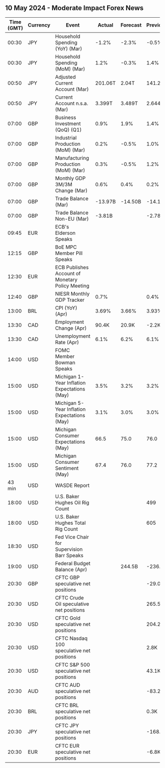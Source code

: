 ## 10 May 2024 - Moderate Impact Forex News

| Time (GMT) | Currency | Event | Actual | Forecast | Previous |
|------|----------|-------|--------|----------|----------|
| 00:30 | JPY | Household Spending (YoY) (Mar) | -1.2% | -2.3% | -0.5% |
| 00:30 | JPY | Household Spending (MoM) (Mar) | 1.2% | -0.3% | 1.4% |
| 00:50 | JPY | Adjusted Current Account (Mar) | 201.06T | 2.04T | 141.21T |
| 00:50 | JPY | Current Account n.s.a. (Mar) | 3.399T | 3.489T | 2.644T |
| 07:00 | GBP | Business Investment (QoQ) (Q1) | 0.9% | 1.9% | 1.4% |
| 07:00 | GBP | Industrial Production (MoM) (Mar) | 0.2% | -0.5% | 1.0% |
| 07:00 | GBP | Manufacturing Production (MoM) (Mar) | 0.3% | -0.5% | 1.2% |
| 07:00 | GBP | Monthly GDP 3M/3M Change (Mar) | 0.6% | 0.4% | 0.2% |
| 07:00 | GBP | Trade Balance (Mar) | -13.97B | -14.50B | -14.13B |
| 07:00 | GBP | Trade Balance Non-EU (Mar) | -3.81B |  | -2.78B |
| 09:45 | EUR | ECB's Elderson Speaks |  |  |  |
| 12:15 | GBP | BoE MPC Member Pill Speaks |  |  |  |
| 12:30 | EUR | ECB Publishes Account of Monetary Policy Meeting |  |  |  |
| 12:40 | GBP | NIESR Monthly GDP Tracker | 0.7% |  | 0.4% |
| 13:00 | BRL | CPI (YoY) (Apr) | 3.69% | 3.66% | 3.93% |
| 13:30 | CAD | Employment Change (Apr) | 90.4K | 20.9K | -2.2K |
| 13:30 | CAD | Unemployment Rate (Apr) | 6.1% | 6.2% | 6.1% |
| 14:00 | USD | FOMC Member Bowman Speaks |  |  |  |
| 15:00 | USD | Michigan 1-Year Inflation Expectations (May) | 3.5% | 3.2% | 3.2% |
| 15:00 | USD | Michigan 5-Year Inflation Expectations (May) | 3.1% | 3.0% | 3.0% |
| 15:00 | USD | Michigan Consumer Expectations (May) | 66.5 | 75.0 | 76.0 |
| 15:00 | USD | Michigan Consumer Sentiment (May) | 67.4 | 76.0 | 77.2 |
| 43 min | USD | WASDE Report |  |  |  |
| 18:00 | USD | U.S. Baker Hughes Oil Rig Count |  |  | 499 |
| 18:00 | USD | U.S. Baker Hughes Total Rig Count |  |  | 605 |
| 18:30 | USD | Fed Vice Chair for Supervision Barr Speaks |  |  |  |
| 19:00 | USD | Federal Budget Balance (Apr) |  | 244.5B | -236.0B |
| 20:30 | GBP | CFTC GBP speculative net positions |  |  | -29.0K |
| 20:30 | USD | CFTC Crude Oil speculative net positions |  |  | 265.5K |
| 20:30 | USD | CFTC Gold speculative net positions |  |  | 204.2K |
| 20:30 | USD | CFTC Nasdaq 100 speculative net positions |  |  | 2.8K |
| 20:30 | USD | CFTC S&P 500 speculative net positions |  |  | 43.1K |
| 20:30 | AUD | CFTC AUD speculative net positions |  |  | -83.2K |
| 20:30 | BRL | CFTC BRL speculative net positions |  |  | 0.3K |
| 20:30 | JPY | CFTC JPY speculative net positions |  |  | -168.4K |
| 20:30 | EUR | CFTC EUR speculative net positions |  |  | -6.8K |

